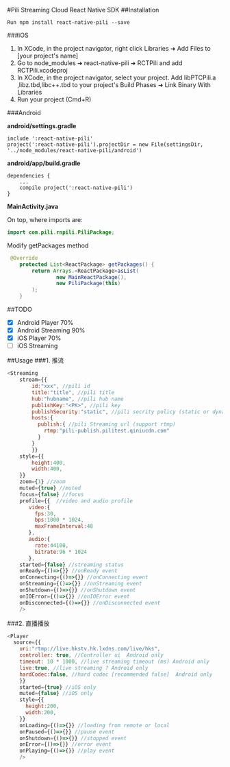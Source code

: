 #Pili Streaming Cloud React Native SDK
##Installation
```
Run npm install react-native-pili --save
```
###iOS
1. In XCode, in the project navigator, right click Libraries ➜ Add Files to [your project's name]
2. Go to node_modules ➜ react-native-pili ➜ RCTPili and add RCTPili.xcodeproj
3. In XCode, in the project navigator, select your project. Add libPTCPili.a ,libz.tbd,libc++.tbd to your project's Build Phases ➜ Link Binary With Libraries
4. Run your project (Cmd+R)

###Android

**android/settings.gradle**
```
include ':react-native-pili'
project(':react-native-pili').projectDir = new File(settingsDir, '../node_modules/react-native-pili/android')
```
**android/app/build.gradle**
```
dependencies {
    ...
    compile project(':react-native-pili')
}
```
**MainActivity.java**

On top, where imports are:
```java
import com.pili.rnpili.PiliPackage;
```

Modify getPackages method
```java
 @Override
    protected List<ReactPackage> getPackages() {
        return Arrays.<ReactPackage>asList(
                new MainReactPackage(),
                new PiliPackage(this)
        );
    }
```


##TODO
- [x] Android Player 70%
- [x] Android Streaming 90%
- [x] iOS Player 70%
- [ ] iOS Streaming 

##Usage
###1. 推流
```javascript
<Streaming
    stream={{ 
        id:"xxx", //pili id
        title:"title", //pili title
        hub:"hubname", //pili hub name
        publishKey:"<PK>", //pili key
        publishSecurity:"static", //pili secrity policy (static or dynamic)
        hosts:{
          publish:{ //pili Streaming url (support rtmp)
            rtmp:"pili-publish.pilitest.qiniucdn.com"
          }
        }
        }}
    style={{
        height:400,
        width:400,
    }}
    zoom={1} //zoom 
    muted={true} //muted
    focus={false} //focus
    profile={{  //video and audio profile
       video:{
         fps:30,
         bps:1000 * 1024,
         maxFrameInterval:48
       },
       audio:{
         rate:44100,
         bitrate:96 * 1024
       },
    started={false} //streaming status
    onReady={()=>{}} //onReady event
    onConnecting={()=>{}} //onConnecting event
    onStreaming={()=>{}} //onStreaming event
    onShutdown={()=>{}} //onShutdown event
    onIOError={()=>{}} //onIOError event
    onDisconnected={()=>{}} //onDisconnected event
    />
```
###2. 直播播放
```javascript
<Player
  source={{
    uri:"rtmp://live.hkstv.hk.lxdns.com/live/hks",
    controller: true, //Controller ui  Android only
    timeout: 10 * 1000, //live streaming timeout (ms) Android only
    live:true, //live streaming ? Android only
    hardCodec:false, //hard codec [recommended false]  Android only
    }}
    started={true} //iOS only
    muted={false} //iOS only
    style={{
      height:200,
      width:200,
    }}
    onLoading={()=>{}} //loading from remote or local
    onPaused={()=>{}} //pause event
    onShutdown={()=>{}} //stopped event
    onError={()=>{}} //error event
    onPlaying={()=>{}} //play event
    />
```
